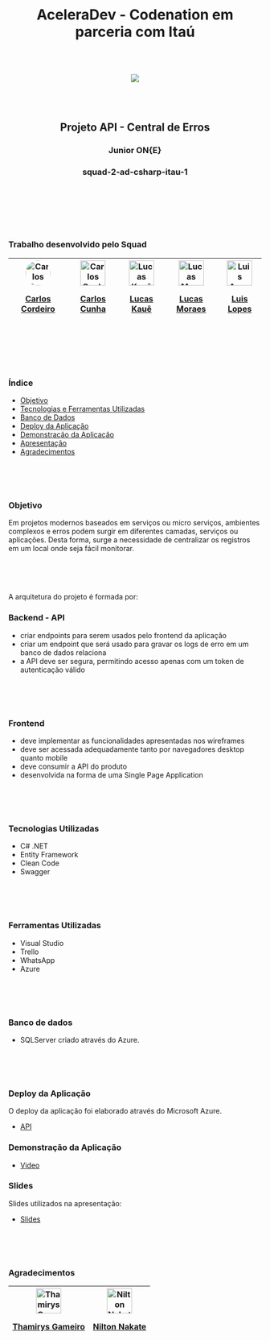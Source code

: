 <h1 align="center">AceleraDev - Codenation em parceria com Itaú</h1>
<br/>
<br/>
<p align="center">
<img style="align-self: center;" src="https://user-images.githubusercontent.com/50468352/81487897-a1499780-9238-11ea-8239-22a62f4f14b8.png" />
</p>
<br/>
<br/>

<h2 align="center">Projeto API - Central de Erros</h2>
<h3 align="center">Junior ON{E}</h3>
<h3 align="center">squad-2-ad-csharp-itau-1</h3>
<br/>
<br/>
<br/>
<br/>
<br/>


### Trabalho desenvolvido pelo Squad

| <a href="https://www.linkedin.com/in/carloscordeiro96/" target="_blank"><img title="Carlos Cordeiro" style="border-radius: 50%" src="https://media-exp1.licdn.com/dms/image/C4D03AQEzmOm2YXv9Rg/profile-displayphoto-shrink_200_200/0?e=1594252800&amp;v=beta&amp;t=7FxPDtbo14ySmaoG7JwC_YxRV1Go5WUZzu5J6vkyKqA" alt="Carlos Cordeiro"  width="50" height="50"> <p style="align-self: center">Carlos Cordeiro</p></a> | <a href="https://www.linkedin.com/in/carlos-eduardo-santana-88ti/" target="_blank"><img title="Carlos Cunha" src="https://media-exp1.licdn.com/dms/image/C4D03AQGo9T2T7l2Zlw/profile-displayphoto-shrink_200_200/0?e=1594252800&amp;v=beta&amp;t=KvHcnlqoYVggcVDs3GT91bOhWYHMnPiGAgV_s-qV2Bk" alt="Carlos Cunha" width="50" height="50"> <p style="align-self: center">Carlos Cunha</p> | <a href="https://www.linkedin.com/in/lucas-kau%C3%AA-359b21181/" target="_blank"><img title="Lucas Kauê" src="https://media-exp1.licdn.com/dms/image/C4E03AQGpCshHUY2Tfw/profile-displayphoto-shrink_200_200/0?e=1594252800&amp;v=beta&amp;t=e2eSJVcC96AAwr-ffqUXlsITWu8Tbh02sl8ToCsf8b0" loading="lazy" alt="Lucas Kauê" width="50" height="50"> <p style="align-self: center">Lucas Kauê</p></a> | <a href="https://www.linkedin.com/in/lucas-moraes-silva/" target="_blank"><img title="Lucas Moraes" src="https://media-exp1.licdn.com/dms/image/C4D03AQETiYQYsmzqrQ/profile-displayphoto-shrink_200_200/0?e=1594252800&amp;v=beta&amp;t=InMAdt5V8jmv7MrdA5mgLNrN2A5zlEoXv9szOXRu81w" alt="Lucas Moraes" width="50" height="50"> <p style="align-self: center">Lucas Moraes</p></a> | <a href="https://www.linkedin.com/in/luislopessilva/" target="_blank"><img title="Luis Augusto Lopes Silva" src="https://media-exp1.licdn.com/dms/image/C4D03AQHkclgVtAhfKA/profile-displayphoto-shrink_200_200/0?e=1594252800&amp;v=beta&amp;t=nk0Eo2DfrOENnU_kt74SioG3hG5DGqe2sugvIXGbH_U" alt="Luis Augusto Lopes Silva"  width="50" height="50"><p style="align-self: center"> Luis Lopes</p></a>
| ----- | ----- | ---- | -----| ----- 
  
<br/>
<br/>
<br/>
<br/>





### Índice
* [Objetivo](#objetivo)
* [Tecnologias e Ferramentas Utilizadas](#tecnologias-utilizadas)
* [Banco de Dados](#banco-de-dados)
* [Deploy da Aplicação](#deploy-da-aplicação)
* [Demonstração da Aplicação](#demonstração-da-Aplicação)
* [Apresentação](#slides)
* [Agradecimentos](#agradecimentos)

<br/>
<br/>
<br/>

### Objetivo
Em projetos modernos baseados em serviços ou micro serviços, ambientes complexos e erros podem surgir em diferentes camadas, serviços ou aplicações. 
Desta forma, surge a necessidade de centralizar os registros em um local onde seja fácil monitorar.

<br/>
<br/>
<br/>

A arquitetura do projeto é formada por:

### Backend - API
- criar endpoints para serem usados pelo frontend da aplicação
- criar um endpoint que será usado para gravar os logs de erro em um banco de dados relaciona
- a API deve ser segura, permitindo acesso apenas com um token de autenticação válido

<br/>
<br/>
<br/>

### Frontend
- deve implementar as funcionalidades apresentadas nos wireframes
- deve ser acessada adequadamente tanto por navegadores desktop quanto mobile
- deve consumir a API do produto
- desenvolvida na forma de uma Single Page Application

<br/>
<br/>
<br/>

### Tecnologias Utilizadas
- C# .NET
- Entity Framework
- Clean Code 
- Swagger

<br/>
<br/>
<br/>

### Ferramentas Utilizadas 
- Visual Studio
- Trello
- WhatsApp
- Azure 

<br/>
<br/>
<br/>

### Banco de dados
- SQLServer criado através do Azure.

<br/>
<br/>
<br/>

### Deploy da Aplicação
O deploy da aplicação foi elaborado através do Microsoft Azure.
* [API](http://centralerroscodenation.azurewebsites.net/swagger/index.html)

### Demonstração da Aplicação
* [Video](https://www.youtube.com/watch?v=EAD9No2q7WM&feature=youtu.be)

### Slides
Slides utilizados na apresentação:
* [Slides](https://github.com/lunadis/central-erros/files/4625383/Junior.on.e.pdf)

<br/>
<br/>
<br/>

### Agradecimentos
| <a href="https://www.linkedin.com/in/thamirys-gameiro-5535a520/" target="_blank"><img title="Thamirys Gameiro" src="https://media-exp1.licdn.com/dms/image/C4E03AQGXLLYOh-s-_Q/profile-displayphoto-shrink_200_200/0?e=1594857600&amp;v=beta&amp;t=NiqY9z0a4x3qvtLG6syepS1Cj7SDzhgwnIhqbt2Su5c" alt="Thamirys Gameiro" width="50" height="50"> <p style="align-self: center">Thamirys Gameiro</p></a> | <a href="https://www.linkedin.com/in/niltonnakate/" target="_blank"><img title="Nilton Nakate" src="https://media-exp1.licdn.com/dms/image/C4E03AQH3dvlaF3_0EQ/profile-displayphoto-shrink_200_200/0?e=1594857600&amp;v=beta&amp;t=W4oidz5dsTcdakeQpdmb5rS9HHrYfec3eYSr3UI8yF0" loading="lazy" alt="Nilton Nakate" width="50" height="50"> <p style="align-self: center">Nilton Nakate</p> 
| ----- | ----- |

